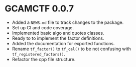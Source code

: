 # GCAMCTF 0.0.7

* Added a `NEWS.md` file to track changes to the package.
* Set up CI and code coverage.
* Implemented basic algo and quotes classes.
* Ready to to implement the factor definitions.
* Added the documentation for exported functions.
* Rename `tf_factor()` to `tf_cal()` to be not confusing with `tf_registered_factors()`.
* Refactor the cpp file structure.
